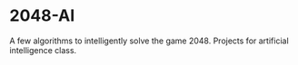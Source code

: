 # 2048-AI
A few algorithms to intelligently solve the game 2048. Projects for artificial intelligence class.
